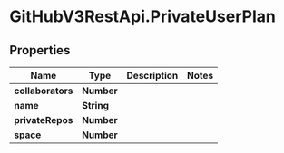 # GitHubV3RestApi.PrivateUserPlan

## Properties

Name | Type | Description | Notes
------------ | ------------- | ------------- | -------------
**collaborators** | **Number** |  | 
**name** | **String** |  | 
**privateRepos** | **Number** |  | 
**space** | **Number** |  | 


